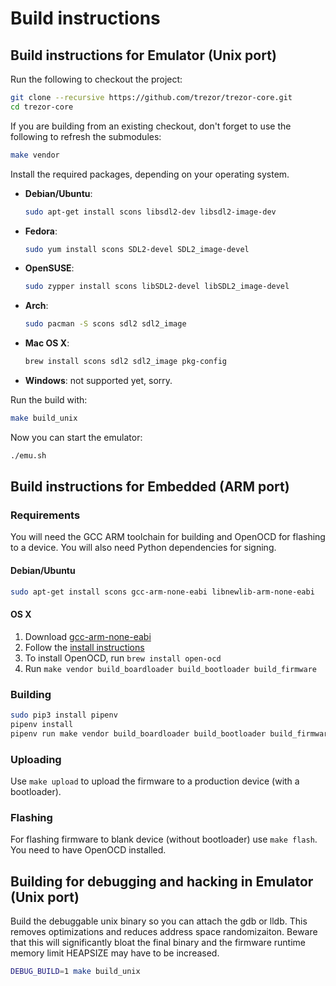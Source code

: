 # Build instructions

## Build instructions for Emulator (Unix port)

Run the following to checkout the project:

```sh
git clone --recursive https://github.com/trezor/trezor-core.git
cd trezor-core
```

If you are building from an existing checkout, don't forget to use the following to refresh the submodules:

```sh
make vendor
```

Install the required packages, depending on your operating system.

* __Debian/Ubuntu__:

  ```sh
  sudo apt-get install scons libsdl2-dev libsdl2-image-dev
  ```

* __Fedora__:

  ```sh
  sudo yum install scons SDL2-devel SDL2_image-devel
  ```

* __OpenSUSE__:

  ```sh
  sudo zypper install scons libSDL2-devel libSDL2_image-devel
  ```

* __Arch__:

  ```sh
  sudo pacman -S scons sdl2 sdl2_image
  ```

* __Mac OS X__:

  ```sh
  brew install scons sdl2 sdl2_image pkg-config
  ```

* __Windows__: not supported yet, sorry.

Run the build with:

```sh
make build_unix
```

Now you can start the emulator:

```sh
./emu.sh
```

## Build instructions for Embedded (ARM port)

### Requirements

You will need the GCC ARM toolchain for building and OpenOCD for flashing to a device.
You will also need Python dependencies for signing.

#### Debian/Ubuntu

```sh
sudo apt-get install scons gcc-arm-none-eabi libnewlib-arm-none-eabi
```

#### OS X

1. Download [gcc-arm-none-eabi](https://developer.arm.com/open-source/gnu-toolchain/gnu-rm/downloads)
2. Follow the [install instructions](https://launchpadlibrarian.net/287100883/readme.txt)
3. To install OpenOCD, run `brew install open-ocd`
4. Run `make vendor build_boardloader build_bootloader build_firmware`

### Building

```sh
sudo pip3 install pipenv
pipenv install
pipenv run make vendor build_boardloader build_bootloader build_firmware
```

### Uploading

Use `make upload` to upload the firmware to a production device (with a bootloader).

### Flashing

For flashing firmware to blank device (without bootloader) use `make flash`.
You need to have OpenOCD installed.


## Building for debugging and hacking in Emulator (Unix port)

Build the debuggable unix binary so you can attach the gdb or lldb.
This removes optimizations and reduces address space randomizaiton.
Beware that this will significantly bloat the final binary
and the firmware runtime memory limit HEAPSIZE may have to be increased.

```sh
DEBUG_BUILD=1 make build_unix
```

